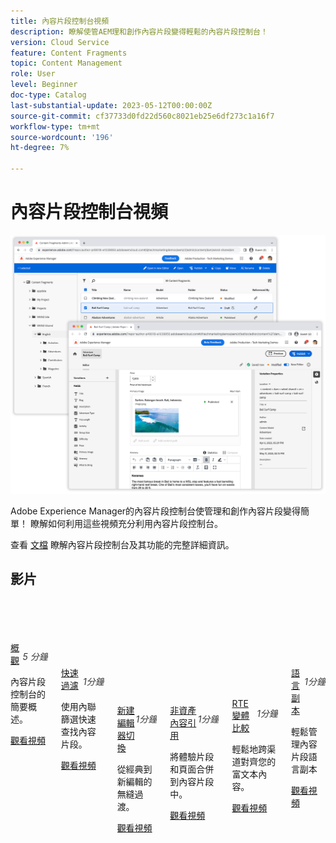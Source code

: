 ```yaml
---
title: 內容片段控制台視頻
description: 瞭解使管AEM理和創作內容片段變得輕鬆的內容片段控制台！
version: Cloud Service
feature: Content Fragments
topic: Content Management
role: User
level: Beginner
doc-type: Catalog
last-substantial-update: 2023-05-12T00:00:00Z
source-git-commit: cf37733d0fd22d560c8021eb25e6df273c1a16f7
workflow-type: tm+mt
source-wordcount: '196'
ht-degree: 7%

---
```



# 內容片段控制台視頻

![內AEM容片段編輯器](./assets/main.png)

Adobe Experience Manager的內容片段控制台使管理和創作內容片段變得簡單！ 瞭解如何利用這些視頻充分利用內容片段控制台。

查看 [文檔](https://experienceleague.adobe.com/docs/experience-manager-cloud-service/content/sites/administering/content-fragments/content-fragments-console.html)  瞭解內容片段控制台及其功能的完整詳細資訊。

## 影片


<div class="columns is-multiline">
    <!-- Overview -->
    <div class="column is-half-tablet is-half-desktop is-one-third-widescreen"
      aria-label="Overview" tabindex="0">
      <div class="card">
        <div class="card-image">
          <figure class="image is-16by9">
            <a href="./basics/content-fragments-console.md" title="概觀"
              tabindex="-1">
              <img class="is-bordered-r-small"
                src="https://video.tv.adobe.com/v/3409492?format=jpeg"
                alt="概觀">
            </a>
          </figure>
        </div>
        <div class="card-content is-padded-small">
          <div class="content">
            <p style="float: right;font-style: italic; color: #363636"
              class="is-size-6">5 分鐘</p>
            <p class="headline is-size-6 has-text-weight-bold">
              <a href="./basics/content-fragments-console.md" title="概觀">概觀</a>
            </p>
            <p class="is-size-6">內容片段控制台的簡要概述。</p>
            <a href="./basics/content-fragments-console.md" class="spectrum-Button
              spectrum-Button--outline spectrum-Button--primary
              spectrum-Button--sizeM">
              <span class="spectrum-Button-label has-no-wrap
                has-text-weight-bold">觀看視頻</span>
            </a>
          </div>
        </div>
      </div>
    </div>
    <!-- Fast filtering -->
    <div class="column is-half-tablet is-half-desktop is-one-third-widescreen"
      aria-label="Fast filtering" tabindex="0">
      <div class="card">
        <div class="card-image">
          <figure class="image is-16by9">
            <a href="./search/fast-filtering.md" title="快速過濾"
              tabindex="-1">
              <img class="is-bordered-r-small"
                src="https://video.tv.adobe.com/v/3419310?format=jpeg" alt="快速過濾">
            </a>
          </figure>
        </div>
        <div class="card-content is-padded-small">
          <div class="content">
            <p style="float: right;font-style: italic; color: #363636"
              class="is-size-6">1分鐘</p>
            <p class="headline is-size-6 has-text-weight-bold">
              <a href="./search/fast-filtering.md" title="快速過濾">快速過濾</a>
            </p>
            <p class="is-size-6">使用內聯篩選快速查找內容片段。</p>
            <a href="./search/fast-filtering.md" class="spectrum-Button
              spectrum-Button--outline spectrum-Button--primary
              spectrum-Button--sizeM">
              <span class="spectrum-Button-label has-no-wrap
                has-text-weight-bold">觀看視頻</span>
            </a>
          </div>
        </div>
      </div>
    </div>
    <!-- New Editor toggle -->
    <div class="column is-half-tablet is-half-desktop is-one-third-widescreen"
      aria-label="New editor toggle" tabindex="0">
      <div class="card">
        <div class="card-image">
          <figure class="image is-16by9">
            <a href="./editor/new-editor-toggle.md" title="新建編輯器切換"
              tabindex="-1">
              <img class="is-bordered-r-small"
                src="https://video.tv.adobe.com/v/3419312?format=jpeg" alt="新建編輯器切換">
            </a>
          </figure>
        </div>
        <div class="card-content is-padded-small">
          <div class="content">
            <p style="float: right;font-style: italic; color: #363636"
              class="is-size-6">1分鐘</p>
            <p class="headline is-size-6 has-text-weight-bold">
              <a href="./editor/new-editor-toggle.md" title="新建編輯器切換">新建編輯器切換</a>
            </p>
            <p class="is-size-6">從經典到新編輯的無縫過渡。</p>
            <a href="./editor/new-editor-toggle.md" class="spectrum-Button
              spectrum-Button--outline spectrum-Button--primary
              spectrum-Button--sizeM">
              <span class="spectrum-Button-label has-no-wrap
                has-text-weight-bold">觀看視頻</span>
            </a>
          </div>
        </div>
      </div>
    </div>
    <!-- Non-asset content references --->
    <div class="column is-half-tablet is-half-desktop is-one-third-widescreen"
      aria-label="Non-asset content references" tabindex="0">
      <div class="card">
        <div class="card-image">
          <figure class="image is-16by9">
            <a href="./editor/non-asset-content-references.md" title="Non-asset
              content references" tabindex="-1">
              <img class="is-bordered-r-small"
                src="https://video.tv.adobe.com/v/3419313?format=jpeg"
                alt="非資產內容引用">
            </a>
          </figure>
        </div>
        <div class="card-content is-padded-small">
          <div class="content">
            <p style="float: right;font-style: italic; color: #363636"
              class="is-size-6">1分鐘</p>
            <p class="headline is-size-6 has-text-weight-bold">
              <a href="./editor/non-asset-content-references.md" title="Non-asset
                content references">非資產內容引用</a>
            </p>
            <p class="is-size-6">將體驗片段和頁面合併到內容片段中。</p>
            <a href="./editor/non-asset-content-references.md"
              class="spectrum-Button spectrum-Button--outline
              spectrum-Button--primary spectrum-Button--sizeM">
              <span class="spectrum-Button-label has-no-wrap
                has-text-weight-bold">觀看視頻</span>
            </a>
          </div>
        </div>
      </div>
    </div>
    <!-- RTE variant compare -->
    <div class="column is-half-tablet is-half-desktop is-one-third-widescreen"
      aria-label="RTE variant compare" tabindex="0">
      <div class="card">
        <div class="card-image">
          <figure class="image is-16by9">
            <a href="./editor/rte-variant-compare.md" title="RTE變體比較"
              tabindex="-1">
              <img class="is-bordered-r-small"
                src="https://video.tv.adobe.com/v/3419314?format=jpeg" alt="RTE變體比較">
            </a>
          </figure>
        </div>
        <div class="card-content is-padded-small">
          <div class="content">
            <p style="float: right;font-style: italic; color: #363636"
              class="is-size-6">1分鐘</p>
            <p class="headline is-size-6 has-text-weight-bold">
              <a href="./editor/rte-variant-compare.md" title="RTE variant
                compare">RTE變體比較</a>
            </p>
            <p class="is-size-6">輕鬆地跨渠道對齊您的富文本內容。</p>
            <a href="./editor/rte-variant-compare.md" class="spectrum-Button
              spectrum-Button--outline spectrum-Button--primary
              spectrum-Button--sizeM">
              <span class="spectrum-Button-label has-no-wrap
                has-text-weight-bold">觀看視頻</span>
            </a>
          </div>
        </div>
      </div>
    </div>
    <!-- Language copies -->
    <div class="column is-half-tablet is-half-desktop is-one-third-widescreen"
      aria-label="Language copies" tabindex="0">
      <div class="card">
        <div class="card-image">
          <figure class="image is-16by9">
            <a href="./editor/language-copies.md" title="語言副本"
              tabindex="-1">
              <img class="is-bordered-r-small"
                src="https://video.tv.adobe.com/v/3419311?format=jpeg"
                alt="語言副本">
            </a>
          </figure>
        </div>
        <div class="card-content is-padded-small">
          <div class="content">
            <p style="float: right;font-style: italic; color: #363636"
              class="is-size-6">1分鐘</p>
            <p class="headline is-size-6 has-text-weight-bold">
              <a href="./editor/language-copies.md" title="語言副本">語言副本</a>
            </p>
            <p class="is-size-6">輕鬆管理內容片段語言副本</p>
            <a href="./editor/language-copies.md" class="spectrum-Button
              spectrum-Button--outline spectrum-Button--primary
              spectrum-Button--sizeM">
              <span class="spectrum-Button-label has-no-wrap
                has-text-weight-bold">觀看視頻</span>
            </a>
          </div>
        </div>
      </div>
    </div>
  </div>


